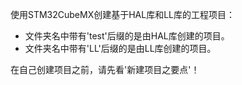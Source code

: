 使用STM32CubeMX创建基于HAL库和LL库的工程项目：

- 文件夹名中带有'test'后缀的是由HAL库创建的项目。
- 文件夹名中带有'LL'后缀的是由LL库创建的项目。

在自己创建项目之前，请先看'新建项目之要点'！